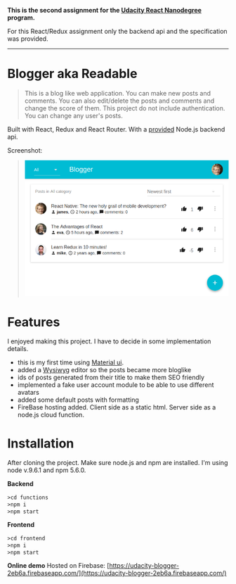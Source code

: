

**This is the second assignment for the [Udacity React Nanodegree](https://www.udacity.com/course/react-nanodegree--nd019) program.**

For this React/Redux assignment only the backend api and the specification was provided.

---
# Blogger aka Readable 

>This is a blog like web application. You can make new posts and comments. You can also edit/delete the posts and comments and change the score of them. This project do not include authentication. You can change any user's posts.

Built with React, Redux and React Router. With a [provided](https://github.com/udacity/reactnd-project-readable-starter) Node.js backend api.

Screenshot:
>![Screenshot](/Screenshot.png?raw=true "Title")

# Features

I enjoyed making this project. I have to decide in some implementation details. 
* this is my first time using [Material ui](http://www.material-ui.com).
* added a [Wysiwyg](https://github.com/jpuri/react-draft-wysiwyg) editor so the posts became more bloglike
* ids of posts generated from their title to make them SEO friendly
* implemented a fake user account module to be able to use different avatars
* added some default posts with formatting
* FireBase hosting added. Client side as a static html. Server side as a node.js cloud function.

# Installation
After cloning the project. Make sure node.js and npm are installed. I'm using node v.9.6.1 and npm 5.6.0.

**Backend**
```
>cd functions
>npm i
>npm start
```
**Frontend**
```
>cd frontend
>npm i
>npm start
```
**Online demo**
Hosted on Firebase: [https://udacity-blogger-2eb6a.firebaseapp.com/](https://udacity-blogger-2eb6a.firebaseapp.com/) 
